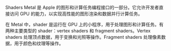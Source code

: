 
Shaders Metal 是 Apple 的图形和计算任务编程接口的一部分。它允许开发者直接访问 GPU 的能力，以实现高性能的图形渲染和数据并行计算任务。

在 Metal 中，shader 是运行在 GPU 上的小程序，用于处理图形和计算任务。有两种主要类型的 shader：vertex shaders 和 fragment shaders。Vertex shaders 处理顶点数据，用于变换和光照等操作。Fragment shaders 处理像素数据，用于颜色和纹理等操作。
